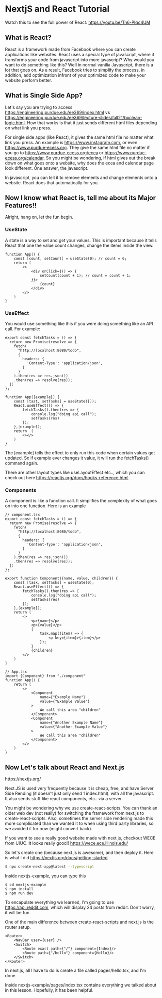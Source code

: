 # NextjS and React Tutorial
Watch this to see the full power of React: https://youtu.be/Tn6-PIqc4UM

## What is React?
React is a framework made from Facebook where you can create applications
like websites. React uses a special type of javascript, where it 
transforms your code from javascript into more javascript? Why would
you want to do something like this? Well in normal vanilia Javascript, 
there is a lot that goes on. As a result, Facebook tries to simplify the
process, in addition, add optimization infront of your optimized code 
to make your website perform better.

## What is Single Side App?
Let's say you are trying to access https://engineering.purdue.edu/ee369/index.html vs https://engineering.purdue.edu/ee369/lecture-slides/fall21/boolean-logic.html. How that works is that it just sends different html files depending on what link you press.

For single side apps (like React), it gives the same html file no matter 
what link you press. An example is https://www.instagram.com, or even
https://www.purdue-ecess.org. They give the same html file no matter
if you go to https://www.purdue-ecess.org/ecea or 
https://www.purdue-ecess.org/calendar. So you might be wondering, if 
html gives out the break down on what goes onto a website, why does
the ecea and calendar page look different. One answer, the javascript.

In javascript, you can tell it to remove elements and change elements onto 
a website. React does that automatically for you.

## Now I know what React is, tell me about its Major Features!!
Alright, hang on, let the fun begin.

### UseState 
A state is a way to set and get your values. This is important
because it tells React that one the value count changes, 
change the items inside the view.

```tsx
function App() {
    const [count, setCount] = useState(0); // count = 0;
    return (
        <>
            <div onClick={() => {
                setCount(count + 1); // count = count + 1;
            }}>
                {count} 
            </div>
        </>
    )
}
```

### UseEffect
You would use something like this if you were doing something
like an API call. For example: 
```tsx
export const fetchTasks = () => {
  return new Promise(resolve => {
    fetch(
      "http://localhost:8080/todo",
      {
        headers: {
          'Content-Type': 'application/json',
        }
      }
    ).then(res => res.json())
    .then(res => resolve(res));
  })
};

function App({example}) {
    const [tast, setTasks] = useState([]);
    React.useEffect(() => {
        fetchTasks().then(res => {
            console.log("doing api call");
            setTasks(res)
        });
    },[example]);
    return  (
        <></>
    )
}
```
The [example] tells the effect to only run this code when 
certain values get updated. So if example ever changes it 
value, it will run the fetchTasks() command again.

There are other layout types like useLayoutEffect etc.., which 
you can check out here https://reactjs.org/docs/hooks-reference.html.

### Components
A component is like a function call. It simplifies the 
complexity of what goes on into one function. Here is an example
```tsx
// component.tsx
export const fetchTasks = () => {
  return new Promise(resolve => {
    fetch(
      "http://localhost:8080/todo",
      {
        headers: {
          'Content-Type': 'application/json',
        }
      }
    ).then(res => res.json())
    .then(res => resolve(res));
  })
};

export function Component({name, value, children}) {
    const [task, setTasks] = useState(0);
    React.useEffect(() => {
        fetchTasks().then(res => {
            console.log("doing api call");
            setTasks(res)
        });
    },[example]);
    return (
        <>
            <p>{name}</p>
            <p>{value}</p>
            {
                task.map((item) => {
                    <p key={item}>{item}</p>
                });
            }
            {children}
        </>
    )
}
```

```tsx
// App.tsx
import {Component} from "./component"
function App() {
    return (
        <>
            <Component
                name={"Example Name"}
                value={"Example Value"}
            >
                We call this area "children"
            </Component>
            <Component
                name={"Another Example Name"}
                value={"Another Example Value"}
            >
                We call this area "children"
            </Component>
        </>
    )
}
```

## Now Let's talk about React and Next.js
https://nextjs.org/

Next.JS is used very frequently because it is cheap, free, and
have Server Side Rending (it doesn't just only send 1 index.html). 
with all the javascript. It also sends stuff like react components, etc.. via a server.

You might be wondering why we use create-react-scripts. You
can thank an older web dev (not really) for switching the 
framework from next.js to create-react-scripts. Also, sometimes the server side rendering made this more complicated than we wanted it to when using third party libraries, so we 
avoided it for now (might convert back).

If you want to see a really good website made with next.js,
checkout WECE from UIUC. It looks really good!! 
https://wece.ece.illinois.edu/

So let's create one (because next.js is awesome), 
and then deploy it. Here is what I did
https://nextjs.org/docs/getting-started

```bash
$ npx create-next-app@latest --typescript
```

Inside nextjs-example, you can type this
```
$ cd nextjs-example
$ npm install
$ npm run dev
```

To encapulate everything we learned, I'm going to use
https://api.reddit.com, which will display 24 posts from 
reddit. Don't worry, it will be fun.

One of the main difference between create-react-scripts and
next.js is the router setup.

```tsx
<Router>
    <NavBar user={user} />
    <Switch>
        <Route exact path={"/"} component={Index}/>
        <Route path={"/hello"} component={Hello}/>
    </Switch>
</Router>
```

In next.js, all I have to do is create a file called
pages/hello.tsx, and I'm done.

Inside nextjs-example/pages/index.tsx contains everything 
we talked about in this lesson. Hopefully, it has been helpful.